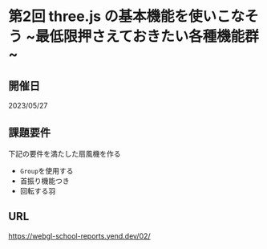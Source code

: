 # 第2回 three.js の基本機能を使いこなそう ~最低限押さえておきたい各種機能群~

## 開催日
2023/05/27

## 課題要件
下記の要件を満たした扇風機を作る

- `Group`を使用する
- 首振り機能つき
- 回転する羽

## URL
https://webgl-school-reports.yend.dev/02/